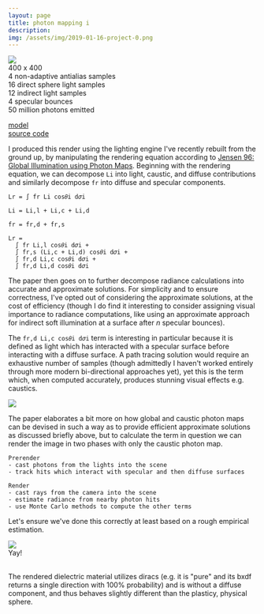 ```yaml
---
layout: page
title: photon mapping i
description:
img: /assets/img/2019-01-16-project-0.png
---
```


<div class="img_row">
  <img class="col" src="{{ site.baseurl }}/assets/img/2019-01-16-project-0.png">
</div>
<div class="caption">
  400 x 400<br/>
  4 non-adaptive antialias samples<br/>
  16 direct sphere light samples<br/>
  12 indirect light samples<br/>
  4 specular bounces<br/>
  50 million photons emitted
</div>

[model](https://www.turbosquid.com/3d-models/dragon-egg-ma-free/940949)  
[source code](https://github.com/wilimitis/illumin8r)

I produced this render using the lighting engine I've recently rebuilt from the ground up, by manipulating the rendering equation according to [Jensen 96: Global Illumination using Photon Maps](http://graphics.ucsd.edu/~henrik/papers/photon_map/global_illumination_using_photon_maps_egwr96.pdf). Beginning with the rendering equation, we can decompose `Li` into light, caustic, and diffuse contributions and similarly decompose `fr` into diffuse and specular components.
```
Lr = ∫ fr Li cos𝜃i d𝜎i

Li = Li,l + Li,c + Li,d

fr = fr,d + fr,s

Lr =
  ∫ fr Li,l cos𝜃i d𝜎i +
  ∫ fr,s (Li,c + Li,d) cos𝜃i d𝜎i +
  ∫ fr,d Li,c cos𝜃i d𝜎i +
  ∫ fr,d Li,d cos𝜃i d𝜎i
```

The paper then goes on to further decompose radiance calculations into accurate and approximate solutions. For simplicity and to ensure correctness, I've opted out of considering the approximate solutions, at the cost of efficiency (though I do find it interesting to consider assigning visual importance to radiance computations, like using an approximate approach for indirect soft illumination at a surface after _n_ specular bounces).

The `fr,d Li,c cos𝜃i d𝜎i` term is interesting in particular because it is defined as light which has interacted with a specular surface before interacting with a diffuse surface. A path tracing solution would require an exhaustive number of samples (though admittedly I haven't worked entirely through more modern bi-directional approaches yet), yet this is the term which, when computed accurately, produces stunning visual effects e.g. caustics.

<div class="img_row">
  <img class="col" src="{{ site.baseurl }}/assets/img/2019-01-16-project-1.png">
</div>

The paper elaborates a bit more on how global and caustic photon maps can be devised in such a way as to provide efficient approximate solutions as discussed briefly above, but to calculate the term in question we can render the image in two phases with only the caustic photon map.
```
Prerender
- cast photons from the lights into the scene
- track hits which interact with specular and then diffuse surfaces

Render
- cast rays from the camera into the scene
- estimate radiance from nearby photon hits
- use Monte Carlo methods to compute the other terms
```

Let's ensure we've done this correctly at least based on a rough empirical estimation.

<div class="img_row">
  <img class="col" src="{{ site.baseurl }}/assets/img/2019-01-16-project-2.png">
</div>
<div class="caption">
  Yay!
</div>
<br />

The rendered dielectric material utilizes diracs (e.g. it is "pure" and its bxdf returns a single direction with 100% probability) and is without a diffuse component, and thus behaves slightly different than the plasticy, physical sphere.
